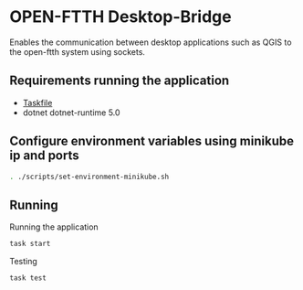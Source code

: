 # OPEN-FTTH Desktop-Bridge

Enables the communication between desktop applications such as QGIS to the open-ftth system using sockets.

## Requirements running the application

* [Taskfile](https://taskfile.dev/#/installation)
* dotnet dotnet-runtime 5.0

## Configure environment variables using minikube ip and ports

```sh
. ./scripts/set-environment-minikube.sh
```

## Running

Running the application

``` sh
task start
```

Testing

``` sh
task test
```
